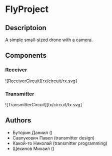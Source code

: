 # FlyProject

## Descriptoion
A simple small-sized drone with a camera.

## Components
### Receiver
![ReceiverCircuit][rx/circuit/rx.svg]
### Transmitter
![TransmitterCircuit][tx/circuit/tx.svg]

## Authors
* Буторин Даниил ()
* Савлукович Павел (transmitter design)
* Какой-то Николай (transmitter programming)
* Щекинов Михаил ()
